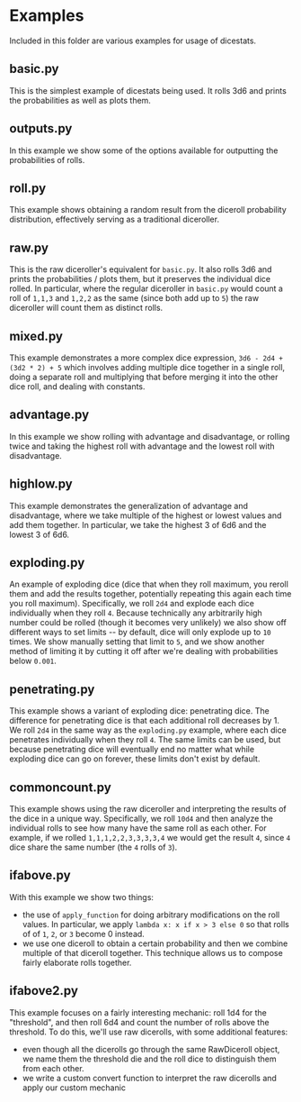 # Examples

Included in this folder are various examples for usage of dicestats.

## basic.py

This is the simplest example of dicestats being used. It rolls 3d6 and prints the probabilities as well as plots them.

## outputs.py

In this example we show some of the options available for outputting the probabilities of rolls.

## roll.py

This example shows obtaining a random result from the diceroll probability distribution, effectively serving as a traditional diceroller.

## raw.py

This is the raw diceroller's equivalent for `basic.py`. It also rolls 3d6 and prints the probabilities / plots them, but it preserves the individual dice rolled. In particular, where the regular diceroller in `basic.py` would count a roll of `1,1,3` and `1,2,2` as the same (since both add up to `5`) the raw diceroller will count them as distinct rolls.

## mixed.py

This example demonstrates a more complex dice expression, `3d6 - 2d4 + (3d2 * 2) + 5` which involves adding multiple dice together in a single roll, doing a separate roll and multiplying that before merging it into the other dice roll, and dealing with constants.

## advantage.py

In this example we show rolling with advantage and disadvantage, or rolling twice and taking the highest roll with advantage and the lowest roll with disadvantage.

## highlow.py

This example demonstrates the generalization of advantage and disadvantage, where we take multiple of the highest or lowest values and add them together. In particular, we take the highest 3 of 6d6 and the lowest 3 of 6d6.

## exploding.py

An example of exploding dice (dice that when they roll maximum, you reroll them and add the results together, potentially repeating this again each time you roll maximum). Specifically, we roll `2d4` and explode each dice individually when they roll `4`. Because technically any arbitrarily high number could be rolled (though it becomes very unlikely) we also show off different ways to set limits -- by default, dice will only explode up to `10` times. We show manually setting that limit to `5`, and we show another method of limiting it by cutting it off after we're dealing with probabilities below `0.001`.

## penetrating.py

This example shows a variant of exploding dice: penetrating dice. The difference for penetrating dice is that each additional roll decreases by 1. We roll `2d4` in the same way as the `exploding.py` example, where each dice penetrates individually when they roll `4`. The same limits can be used, but because penetrating dice will eventually end no matter what while exploding dice can go on forever, these limits don't exist by default.

## commoncount.py

This example shows using the raw diceroller and interpreting the results of the dice in a unique way. Specifically, we roll `10d4` and then analyze the individual rolls to see how many have the same roll as each other. For example, if we rolled `1,1,1,2,2,3,3,3,3,4` we would get the result `4`, since `4` dice share the same number (the `4` rolls of `3`).

## ifabove.py

With this example we show two things:

- the use of `apply_function` for doing arbitrary modifications on the roll values. In particular, we apply `lambda x: x if x > 3 else 0` so that rolls of of `1`, `2`, or `3` become 0 instead.
- we use one diceroll to obtain a certain probability and then we combine multiple of that diceroll together. This technique allows us to compose fairly elaborate rolls together.

## ifabove2.py

This example focuses on a fairly interesting mechanic: roll 1d4 for the "threshold", and then roll 6d4 and count the number of rolls above the threshold. To do this, we'll use raw dicerolls, with some additional features:

- even though all the dicerolls go through the same RawDiceroll object, we name them the threshold die and the roll dice to distinguish them from each other.
- we write a custom convert function to interpret the raw dicerolls and apply our custom mechanic

